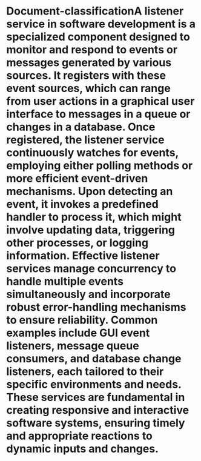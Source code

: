 # Document-classificationA listener service in software development is a specialized component designed to monitor and respond to events or messages generated by various sources. It registers with these event sources, which can range from user actions in a graphical user interface to messages in a queue or changes in a database. Once registered, the listener service continuously watches for events, employing either polling methods or more efficient event-driven mechanisms. Upon detecting an event, it invokes a predefined handler to process it, which might involve updating data, triggering other processes, or logging information. Effective listener services manage concurrency to handle multiple events simultaneously and incorporate robust error-handling mechanisms to ensure reliability. Common examples include GUI event listeners, message queue consumers, and database change listeners, each tailored to their specific environments and needs. These services are fundamental in creating responsive and interactive software systems, ensuring timely and appropriate reactions to dynamic inputs and changes.
